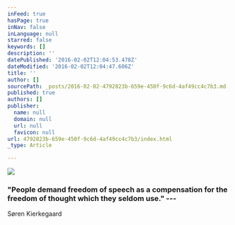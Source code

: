 ```yaml
---
inFeed: true
hasPage: true
inNav: false
inLanguage: null
starred: false
keywords: []
description: ''
datePublished: '2016-02-02T12:04:53.478Z'
dateModified: '2016-02-02T12:04:47.606Z'
title: ''
author: []
sourcePath: _posts/2016-02-02-4792823b-659e-450f-9c6d-4af49cc4c7b3.md
published: true
authors: []
publisher:
  name: null
  domain: null
  url: null
  favicon: null
url: 4792823b-659e-450f-9c6d-4af49cc4c7b3/index.html
_type: Article

---
```

![](https://the-grid-user-content.s3-us-west-2.amazonaws.com/8dba242f-e422-4ff0-8dac-02b11024bd23.jpg)

### "People demand freedom of speech as a compensation for the freedom of thought which they seldom use."   --- 
Søren Kierkegaard